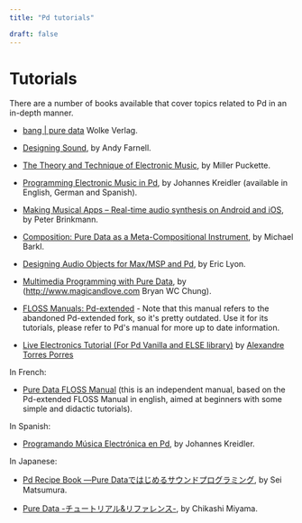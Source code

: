 ```yaml
---
title: "Pd tutorials"

draft: false
---
```


# Tutorials

There are a number of books available that cover topics related to Pd in an in-depth manner.

- [bang | pure data](http://puredata.info/groups/pd-graz/label/book) Wolke Verlag.

- [Designing Sound](https://mitpress.mit.edu/books/designing-sound), by Andy Farnell.

- [The Theory and Technique of Electronic Music](http://msp.ucsd.edu/techniques.htm), by Miller Puckette.

- [Programming Electronic Music in Pd](http://www.pd-tutorial.com/), by Johannes Kreidler (available in English, German and Spanish).

- [Making Musical Apps – Real-time audio synthesis on Android and iOS](http://shop.oreilly.com/product/0636920022503.do), by Peter Brinkmann.

- [Composition: Pure Data as a Meta-Compositional Instrument](https://www.lap-publishing.com/catalog/details/store/gb/book/978-3-8383-1647-5/composition?search=pure%20data), by Michael Barkl.

- [Designing Audio Objects for Max/MSP and Pd](http://www.amazon.com/Designing-Audio-Objects-Max-MSP/dp/B009LLXIVC), by Eric Lyon.

- [Multimedia Programming with Pure Data](http://www.packtpub.com/multimedia-programming-with-pure-data/book), by (http://www.magicandlove.com Bryan WC Chung).

- [FLOSS Manuals: Pd-extended](http://write.flossmanuals.net/pure-data/) - Note that this manual refers to the abandoned Pd-extended fork, so it's pretty outdated. Use it for its tutorials, please refer to Pd's manual for more up to date information.

- [Live Electronics Tutorial (For Pd Vanilla and ELSE library)](https://github.com/porres/Live-Electronics-Tutorial)  by [Alexandre Torres Porres](http://sites.google.com/site/porres/pd) 

In French:
- [Pure Data FLOSS Manual](https://fr.flossmanuals.net/puredata/) (this is an independent manual, based on the Pd-extended FLOSS Manual in english, aimed at beginners with some simple and didactic tutorials).

In Spanish:
- [Programando Música Electrónica en Pd](http://lucarda.com.ar/pd-tutorial/), by Johannes Kreidler.

In Japanese:
- [Pd Recipe Book ―Pure Dataではじめるサウンドプログラミング](http://www.bnn.co.jp/books/title_index/web/pd_recipe_book_pure_data.html#more ), by Sei Matsumura.

- [Pure Data -チュートリアル&リファレンス-](http://www.wgn.co.jp/store/dat/3244/ ), by Chikashi Miyama.

